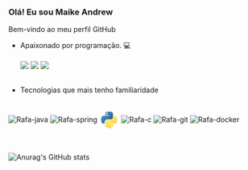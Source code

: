 ### Olá! Eu sou Maike Andrew
Bem-vindo ao meu perfil GitHub  
- Apaixonado por programação. 💻
<br><br/>
<a href="https://www.linkedin.com/in/maike-andrew" target="_blank"><img src="https://img.shields.io/badge/-LinkedIn-%230077B5?style=for-the-badge&logo=linkedin&logoColor=white" target="_blank"></a>
<a href="https://instagram.com/maike_andrew" target="_blank"><img src="https://img.shields.io/badge/-Instagram-%23E4405F?style=for-the-badge&logo=instagram&logoColor=white" target="_blank"></a>
<a href = "mailto:andrew.maike10@gmail.com"><img src="https://img.shields.io/badge/-Gmail-%23333?style=for-the-badge&logo=gmail&logoColor=white" target="_blank"></a>
##

- Tecnologias que mais tenho familiaridade
<div style="display: inline_block"><br>
  <img align="center" alt="Rafa-java" height="45" width="45" src="https://cdn.jsdelivr.net/gh/devicons/devicon@latest/icons/java/java-original.svg">
  <img align="center" alt="Rafa-spring" height="30" width="40" src="https://cdn.jsdelivr.net/gh/devicons/devicon@latest/icons/spring/spring-original.svg">
  <img align="center" alt="Rafa-Python" height="40" width="40" src="https://raw.githubusercontent.com/devicons/devicon/master/icons/python/python-original.svg"> 
  <img align="center" alt="Rafa-c" height="30" width="40" src="https://skillicons.dev/icons?i=c">
  <img align="center" alt="Rafa-git" height="30" width="40" src="https://skillicons.dev/icons?i=git">
  <img align="center" alt="Rafa-docker" height="30" width="40" src="https://skillicons.dev/icons?i=docker">
  
</div><br/>

## 
![Anurag's GitHub stats](https://github-readme-stats.vercel.app/api?username=maikeandrew&show_icons=true&theme=tokyonight)
##


